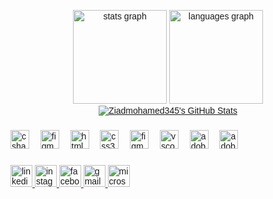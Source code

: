 <link rel="stylesheet" href="https://fonts.googleapis.com/css2?family=Urbanist:wght@300;400;500;600;700&display=swap">
<style>
  <h2 align="left">Hi 👋! My name is Ziad Abdelaal, a hybrid entrepenuer and software enthusaist from Egypt. 🚀🧑‍💻</h2>

  body {
    font-family: 'Urbanist', sans-serif;
  }
</style>
<head>
  <link rel="stylesheet" href="https://fonts.googleapis.com/css2?family=Urbanist:wght@300;400;500;600;700&display=swap">
  <style>
    body {
      font-family: 'Urbanist', sans-serif;
    }
  </style>
</head>
<body>
  <div align="center">
    <img src="https://github-readme-stats.vercel.app/api?username=Ziadmohamed345&hide_title=false&hide_rank=false&show_icons=true&include_all_commits=true&count_private=true&disable_animations=false&theme=dracula&locale=en&hide_border=false" height="150" alt="stats graph" />
    <img src="https://github-readme-stats.vercel.app/api/top-langs?username=Ziadmohamed345&locale=en&hide_title=false&layout=compact&card_width=320&langs_count=5&theme=dracula&hide_border=false" height="150" alt="languages graph" />
  </div>

  <div align="center">
    <a href="https://awesome-github-stats.azurewebsites.net/index.html??cardType=github&theme=ocean-dark&showIcons=false&preferLogin=true">
      <img alt="Ziadmohamed345's GitHub Stats" src="https://awesome-github-stats.azurewebsites.net/user-stats/Ziadmohamed345?cardType=github&theme=ocean-dark&showIcons=false&preferLogin=true" />
    </a>
  </div>
</body>


###



  
<div align="left">
  <img src="https://skillicons.dev/icons?i=flutter" height="30" alt="csharp logo"  />
    <img width="10" />
  <img src="https://skillicons.dev/icons?i=figma" height="30" alt="figma logo"  />
    <img width="10" />
  <img src="https://skillicons.dev/icons?i=html" height="30" alt="html5 logo"  />
    <img width="10" />
  <img src="https://skillicons.dev/icons?i=css" height="30" alt="css3 logo"  />
    <img width="10" />
  <img src="https://skillicons.dev/icons?i=js" height="30" alt="figma logo"  />
    <img width="10" />
  <img src="https://skillicons.dev/icons?i=vscode" height="30" alt="vscode logo"  />
    <img width="10" />
  <img src="https://skillicons.dev/icons?i=ps" height="30" alt="adobephotoshop logo"  />
    <img width="10" />
  <img src="https://skillicons.dev/icons?i=ai" height="30" alt="adobeillustrator logo"  />
</div>

###

<div align="left">
  <a href="https://www.linkedin.com/in/ziad-mohamed-50b53a213/" target="_blank">
    <img src="https://img.shields.io/static/v1?message=LinkedIn&logo=linkedin&label=&color=0077B5&logoColor=white&labelColor=&style=for-the-badge" height="35" alt="linkedin logo"  />
  </a>
  <a href="https://www.instagram.com/ziadd.mohamedd/" target="_blank">
    <img src="https://img.shields.io/static/v1?message=Instagram&logo=instagram&label=&color=E4405F&logoColor=white&labelColor=&style=for-the-badge" height="35" alt="instagram logo"  />
  </a>
  <a href="https://www.facebook.com/ziad.hassan.311" target="_blank">
    <img src="https://img.shields.io/static/v1?message=Facebook&logo=facebook&label=&color=1877F2&logoColor=white&labelColor=&style=for-the-badge" height="35" alt="facebook logo"  />
  </a>
  <a href="ziadmohamed345@gmail.com" target="_blank">
    <img src="https://img.shields.io/static/v1?message=Gmail&logo=gmail&label=&color=D14836&logoColor=white&labelColor=&style=for-the-badge" height="35" alt="gmail logo"  />
  </a>
  <a href="z.abdelaal@nu.edu.eg" target="_blank">
    <img src="https://img.shields.io/static/v1?message=Outlook&logo=microsoft-outlook&label=&color=0078D4&logoColor=white&labelColor=&style=for-the-badge" height="35" alt="microsoft-outlook logo"  />
  </a>
</div>

###
